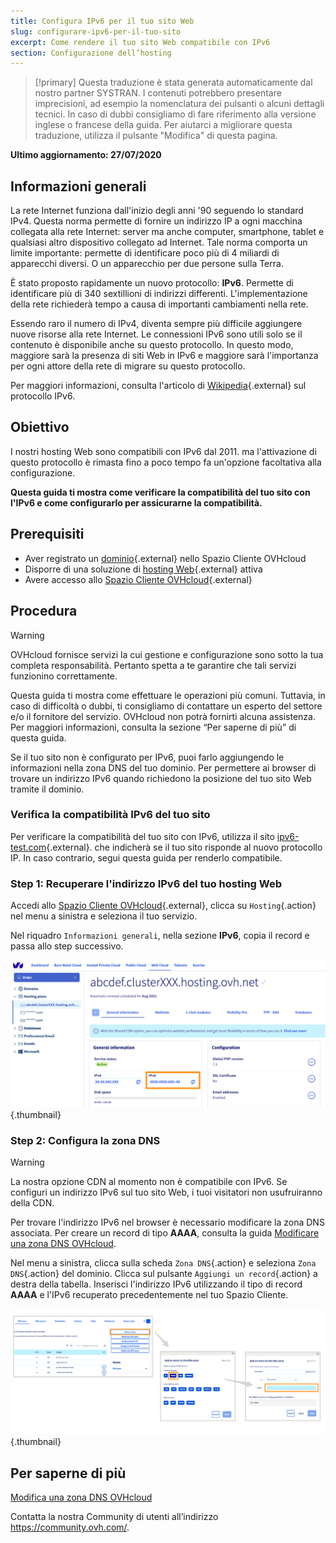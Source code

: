 ```yaml
---
title: Configura IPv6 per il tuo sito Web
slug: configurare-ipv6-per-il-tuo-sito
excerpt: Come rendere il tuo sito Web compatibile con IPv6
section: Configurazione dell’hosting
---
```


> [!primary]
> Questa traduzione è stata generata automaticamente dal nostro partner SYSTRAN. I contenuti potrebbero presentare imprecisioni, ad esempio la nomenclatura dei pulsanti o alcuni dettagli tecnici. In caso di dubbi consigliamo di fare riferimento alla versione inglese o francese della guida. Per aiutarci a migliorare questa traduzione, utilizza il pulsante "Modifica" di questa pagina.
>

**Ultimo aggiornamento: 27/07/2020**

## Informazioni generali

La rete Internet funziona dall'inizio degli anni '90 seguendo lo standard IPv4. Questa norma permette di fornire un indirizzo IP a ogni macchina collegata alla rete Internet: server ma anche computer, smartphone, tablet e qualsiasi altro dispositivo collegato ad Internet. Tale norma comporta un limite importante: permette di identificare poco più di 4 miliardi di apparecchi diversi. O un apparecchio per due persone sulla Terra.

È stato proposto rapidamente un nuovo protocollo: **IPv6**. Permette di identificare più di 340 sextillioni di indirizzi differenti. L'implementazione della rete richiederà tempo a causa di importanti cambiamenti nella rete. 

Essendo raro il numero di IPv4, diventa sempre più difficile aggiungere nuove risorse alla rete Internet. Le connessioni IPv6 sono utili solo se il contenuto è disponibile anche su questo protocollo. In questo modo, maggiore sarà la presenza di siti Web in IPv6 e maggiore sarà l'importanza per ogni attore della rete di migrare su questo protocollo.

Per maggiori informazioni, consulta l'articolo di [Wikipedia](https://it.wikipedia.org/wiki/IPv6){.external} sul protocollo IPv6.

## Obiettivo

I nostri hosting Web sono compatibili con IPv6 dal 2011. ma l'attivazione di questo protocollo è rimasta fino a poco tempo fa un'opzione facoltativa alla configurazione. 

**Questa guida ti mostra come verificare la compatibilità del tuo sito con l'IPv6 e come configurarlo per assicurarne la compatibilità.**

## Prerequisiti

- Aver registrato un [dominio](https://www.ovh.it/domini/){.external} nello Spazio Cliente OVHcloud
- Disporre di una soluzione di [hosting Web](https://www.ovh.it/hosting-web/){.external} attiva
- Avere accesso allo [Spazio Cliente OVHcloud](https://www.ovh.com/auth/?action=gotomanager){.external}

## Procedura

> [!warning]
>OVHcloud fornisce servizi la cui gestione e configurazione sono sotto la tua completa responsabilità. Pertanto spetta a te garantire che tali servizi funzionino correttamente.
>
>Questa guida ti mostra come effettuare le operazioni più comuni. Tuttavia, in caso di difficoltà o dubbi, ti consigliamo di contattare un esperto del settore e/o il fornitore del servizio. OVHcloud non potrà fornirti alcuna assistenza.  Per maggiori informazioni, consulta la sezione “Per saperne di più” di questa guida.
>

Se il tuo sito non è configurato per IPv6, puoi farlo aggiungendo le informazioni nella zona DNS del tuo dominio. Per permettere ai browser di trovare un indirizzo IPv6 quando richiedono la posizione del tuo sito Web tramite il dominio.

### Verifica la compatibilità IPv6 del tuo sito

Per verificare la compatibilità del tuo sito con IPv6, utilizza il sito [ipv6-test.com](https://ipv6-test.com/validate.php){.external}. che indicherà se il tuo sito risponde al nuovo protocollo IP. In caso contrario, segui questa guida per renderlo compatibile.

### Step 1: Recuperare l'indirizzo IPv6 del tuo hosting Web

Accedi allo [Spazio Cliente OVHcloud](https://www.ovh.com/auth/?action=gotomanager){.external}, clicca su `Hosting`{.action} nel menu a sinistra e seleziona il tuo servizio.

Nel riquadro `Informazioni generali`, nella sezione **IPv6**, copia il record e passa allo step successivo.

![IPv6](images/ipv6_01.png){.thumbnail}

### Step 2: Configura la zona DNS

> [!warning]
> La nostra opzione CDN al momento non è compatibile con IPv6. Se configuri un indirizzo IPv6 sul tuo sito Web, i tuoi visitatori non usufruiranno della CDN.

Per trovare l'indirizzo IPv6 nel browser è necessario modificare la zona DNS associata. Per creare un record di tipo **AAAA**, consulta la guida [Modificare una zona DNS OVHcloud](../../domains/web_hosting_modifica_la_tua_zona_dns/).

Nel menu a sinistra, clicca sulla scheda `Zona DNS`{.action} e seleziona `Zona DNS`{.action} del dominio. Clicca sul pulsante `Aggiungi un record`{.action} a destra della tabella. Inserisci l'indirizzo IPv6 utilizzando il tipo di record **AAAA** e l'IPv6 recuperato precedentemente nel tuo Spazio Cliente.

![IPv6](images/ipv6_02.png){.thumbnail}

## Per saperne di più

[Modifica una zona DNS OVHcloud](../../domains/web_hosting_modifica_la_tua_zona_dns/)

Contatta la nostra Community di utenti all’indirizzo <https://community.ovh.com/>.

